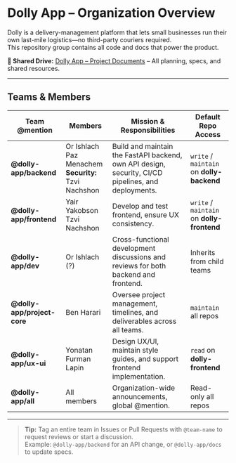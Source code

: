 # Dolly App – Organization Overview

Dolly is a delivery-management platform that lets small businesses run their own last-mile logistics—no third-party couriers required.  
This repository group contains all code and docs that power the product.

**📂 Shared Drive:** [Dolly App – Project Documents](https://drive.google.com/drive/folders/1qJUVZylCwJ6hTRxCqrr4DWfLU66ZSBSX?usp=drive_link) – All planning, specs, and shared resources.

---

## Teams & Members

| Team @mention              | Members | Mission & Responsibilities | Default Repo Access |
| -------------------------- | ------- | -------------------------- | ------------------- |
| **@dolly-app/backend**     | Or Ishlach<br>Paz Menachem<br> **Security:** Tzvi Nachshon | Build and maintain the FastAPI backend, own API design, security, CI/CD pipelines, and deployments. | `write` / `maintain` on **dolly-backend** |
| **@dolly-app/frontend**    | Yair Yakobson<br>Tzvi Nachshon | Develop and test frontend, ensure UX consistency. | `write` / `maintain` on **dolly-frontend** |
| **@dolly-app/dev**    | Or Ishlach (?) | Cross-functional development discussions and reviews for both backend and frontend. | Inherits from child teams |
| **@dolly-app/project-core**| Ben Harari | Oversee project management, timelines, and deliverables across all teams. | `maintain` all repos |
| **@dolly-app/ux-ui**       | Yonatan Furman Lapin | Design UX/UI, maintain style guides, and support frontend implementation. | `read` on **dolly-frontend** |
| **@dolly-app/all**         | All members | Organization-wide announcements, global @mention. | Read-only all repos |

---

> **Tip:** Tag an entire team in Issues or Pull Requests with `@team-name` to request reviews or start a discussion.  
> Example: `@dolly-app/backend` for an API change, or `@dolly-app/docs` to update specs.
